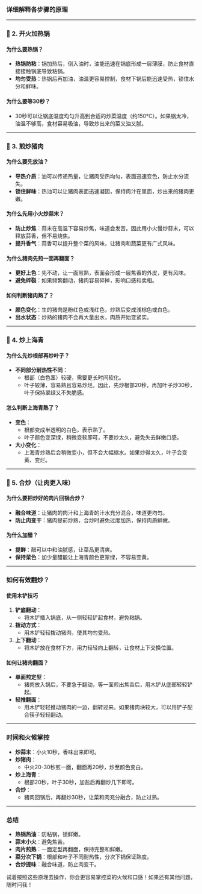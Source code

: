 ### **详细解释各步骤的原理**

---

### **📌 2. 开火加热锅**

#### **为什么要热锅？**
- **热锅防粘**：锅加热后，倒入油时，油能迅速在锅底形成一层薄膜，防止食材直接接触锅底导致粘锅。
- **均匀受热**：热锅后再加油，油温更容易控制，食材下锅后能迅速受热，锁住水分和鲜味。

#### **为什么要等30秒？**
- 30秒可以让锅底温度均匀升高到合适的炒菜温度（约150°C）。如果锅太冷，油温不够高，食材容易吸油，导致炒出来的菜又油又腻。

---

### **📌 3. 煎炒猪肉**

#### **为什么要先放油？**
- **导热介质**：油可以传递热量，让猪肉受热均匀，表面迅速变色，防止水分流失。
- **锁住鲜味**：热油可以让猪肉表面迅速凝固，保持肉汁在里面，炒出来的猪肉更嫩。

#### **为什么先用小火炒蒜末？**
- **防止炒焦**：蒜末在高温下容易炒焦，味道会发苦。因此用小火慢炒蒜末，可以释放蒜香，但不易烧焦。
- **提升香气**：蒜香可以提升整个菜的风味，让猪肉和蔬菜更有广式风味。

#### **为什么猪肉先煎一面再翻面？**
- **更好上色**：先不动，让一面煎熟，表面会形成一层焦香的外皮，更有风味。
- **避免碎裂**：如果频繁翻动，猪肉容易碎掉，影响口感和卖相。

#### **如何判断猪肉熟了？**
- **颜色变化**：生的猪肉是粉红色或浅红色，炒熟后变成浅棕色或白色。
- **出水状态**：炒熟的猪肉不会再大量出水，肉质开始变紧实。

---

### **📌 4. 炒上海青**

#### **为什么先炒根部再炒叶子？**
- **不同部分耐热性不同**：
  - 根部（白色茎）较硬，需要更长时间软化。
  - 叶子较薄，容易熟且容易炒烂。因此，先炒根部20秒，再加叶子炒30秒，叶子保持翠绿又不失脆感。

#### **怎么判断上海青熟了？**
- **变色**：
  - 根部变成半透明的白色，表示熟了。
  - 叶子颜色变深绿，稍微变软即可，不要炒太久，避免失去鲜嫩口感。
- **大小变化**：
  - 上海青炒熟后会稍微变小，但不会大幅缩水。如果炒得太久，叶子会变黄、变烂。

---

### **📌 5. 合炒（让肉更入味）**

#### **为什么要把炒好的肉片回锅合炒？**
- **融合味道**：让猪肉的肉汁和上海青的汁水充分混合，味道更均匀。
- **防止肉变干**：猪肉提前炒熟，合炒时避免过度加热，保持肉质鲜嫩。

#### **为什么加醋？**
- **提鲜**：醋可以中和油腻感，让菜品更清爽。
- **保持菜色**：加少量醋能让上海青颜色更翠绿，不容易变黄。

---

### **如何有效翻炒？**

#### **使用木铲技巧**
1. **铲底翻动**：
   - 将木铲插入锅底，从一侧轻轻铲起食材，避免粘锅。
2. **拨动方式**：
   - 用木铲轻轻拨动猪肉，使其均匀受热。
3. **上下翻动**：
   - 将木铲放在食材下方，用力轻轻向上翻转，让食材上下交换位置。

#### **如何让猪肉翻面？**
- **单面煎定型**：
  - 猪肉放入锅后，不要急于翻动，等一面煎出焦香后，用木铲从底部轻轻铲起。
- **轻推翻面**：
  - 用木铲轻轻推动猪肉的一边，翻转过来。如果猪肉块较大，可以用铲子配合筷子轻轻翻动。

---

### **时间和火候掌控**

- **炒蒜末**：小火10秒，香味出来即可。
- **炒猪肉**：
  - 中火20-30秒煎一面，翻面再20秒，炒至颜色变白。
- **炒上海青**：
  - 根部20秒，叶子30秒，加盐后再翻炒几下即可。
- **合炒**：
  - 猪肉回锅后，再翻炒30秒，让菜和肉充分融合，防止过熟。

---

### **总结**

- **热锅热油**：防粘锅，锁鲜嫩。
- **蒜末小火**：避免焦苦。
- **肉片煎熟**：一面定型再翻面，保持完整和鲜嫩。
- **菜分次下锅**：根部和叶子不同耐热性，分次下锅保证熟度。
- **合炒提味**：融合味道，防止肉变干。

试着按照这些原理去操作，你会更容易掌控菜的火候和口感！如果还有其他问题，随时问我！